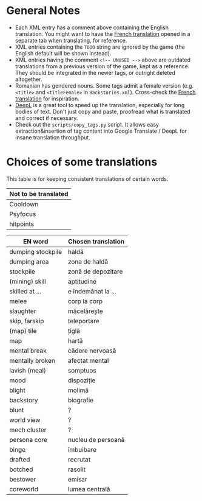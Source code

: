 
# General Notes

- Each XML entry has a comment above containing the English translation. You might want to have the [French translation](https://github.com/Ludeon/RimWorld-fr) opened in a separate tab when translating, for reference.
- XML entries containing the `TODO` string are ignored by the game (the English default will be shown instead).
- XML entries having the comment `<!-- UNUSED -->` above are outdated translations from a previous version of the game, kept as a reference. They should be integrated in the newer tags, or outright deleted altogether.
- Romanian has gendered nouns. Some tags admit a female version (e.g. `<title>` and `<titleFemale>` in `Backstories.xml`). Cross-check the [French translation](https://github.com/Ludeon/RimWorld-fr) for inspiration.
- [DeepL](https://www.deepl.com/translator) is a great tool to speed up the translation, especially for long bodies of text. Don't just copy and paste, proofread what is translated and correct if necessary.
- Check out the `scripts/copy_tags.py` script. It allows easy extraction&insertion of tag content into Google Translate / DeepL for insane translation throughput.

# Choices of some translations
This table is for keeping consistent translations of certain words.

|Not to be translated|
|-|
|Cooldown|Cooldown|
|Psyfocus|Psyfocus|
|hitpoints|hitpoint-uri|

|EN word|Chosen translation|
|-|-|
|dumping stockpile|haldă|
|dumping area|zona de haldă|
|stockpile|zonă de depozitare|
|(mining) skill|aptitudine|
|skilled at ...|e îndemânat la ...|
|melee|corp la corp|
|slaughter|măcelărește|
|skip, farskip|teleportare|
|(map) tile|țiglă|
|map|hartă|
|mental break|cădere nervoasă|
|mentally broken|afectat mental|
|lavish (meal)|somptuos|
|mood|dispoziție|
|blight|molimă|
|backstory|biografie|
|blunt| ? |
|world view| ? |
|mech cluster| ? |
|persona core|nucleu de persoană|
|binge|îmbuibare|
|drafted|recrutat|
|botched|rasolit|
|bestower|emisar|
|coreworld|lumea centrală|
